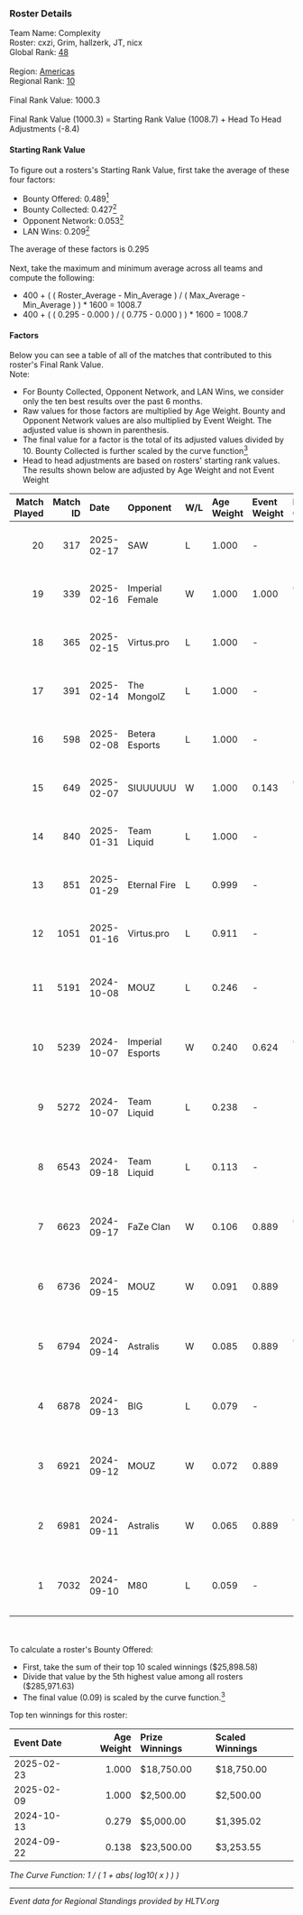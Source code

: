 ### Roster Details<br />
Team Name: Complexity<br />
Roster: cxzi, Grim, hallzerk, JT, nicx<br />
Global Rank: [48](../../standings_global_2025_02_28.md)<br />
<br />
Region: [Americas]( ../../standings_americas_2025_02_28.md)<br />
Regional Rank: [10]( ../../standings_americas_2025_02_28.md)<br />
<br />
Final Rank Value:  1000.3<br />
<br />
Final Rank Value (1000.3) = Starting Rank Value (1008.7) + Head To Head Adjustments (-8.4)<br />

#### Starting Rank Value<br />
To figure out a rosters's Starting Rank Value, first take the average of these four factors:<br />
- Bounty Offered: 0.489[<sup>1</sup>](#table2)
- Bounty Collected: 0.427[<sup>2</sup>](#table1)
- Opponent Network: 0.053[<sup>2</sup>](#table1)
- LAN Wins: 0.209[<sup>2</sup>](#table1)

The average of these factors is 0.295<br />
<br />
Next, take the maximum and minimum average across all teams and compute the following:<br />
- 400 + ( ( Roster_Average - Min_Average ) / ( Max_Average - Min_Average ) ) * 1600 = 1008.7
- 400 + ( ( 0.295 - 0.000 ) / ( 0.775 - 0.000 ) ) * 1600 = 1008.7


#### Factors<br />
Below you can see a table of all of the matches that contributed to this roster's Final Rank Value.<br />
Note:<br />

- For Bounty Collected, Opponent Network, and LAN Wins, we consider only the ten best results over the past 6 months.
- Raw values for those factors are multiplied by Age Weight. Bounty and Opponent Network values are also multiplied by Event Weight. The adjusted value is shown in parenthesis.
- The final value for a factor is the total of its adjusted values divided by 10. Bounty Collected is further scaled by the curve function[<sup>3</sup>](#curveFunction)
- Head to head adjustments are based on rosters' starting rank values. The results shown below are adjusted by Age Weight and not Event Weight
<span id="table1"></span><br />


| Match Played | Match ID | Date       | Opponent         | W/L | Age Weight | Event Weight | Bounty Collected | Opponent Network | LAN Wins  | H2H Adj. | Roster                            |
| -: | -: | :- | :- | :- | :- | :- | :- | :- | :- | -: | :- |
|           20 |      317 | 2025-02-17 | SAW              | L   | 1.000      | -            | -                | -                | -         |    -4.90 | cxzi, Grim, hallzerk, JT, nicx    |
|           19 |      339 | 2025-02-16 | Imperial Female  | W   | 1.000      | 1.000        | 0.159 (0.159)    | 0.229 (0.229)    | 1 (1.000) |    17.44 | cxzi, Grim, hallzerk, JT, nicx    |
|           18 |      365 | 2025-02-15 | Virtus.pro       | L   | 1.000      | -            | -                | -                | -         |    -0.73 | cxzi, Grim, hallzerk, JT, nicx    |
|           17 |      391 | 2025-02-14 | The MongolZ      | L   | 1.000      | -            | -                | -                | -         |    -0.25 | cxzi, Grim, hallzerk, JT, nicx    |
|           16 |      598 | 2025-02-08 | Betera Esports   | L   | 1.000      | -            | -                | -                | -         |   -24.80 | cxzi, Grim, hallzerk, JT, nicx    |
|           15 |      649 | 2025-02-07 | SIUUUUUU         | W   | 1.000      | 0.143        | 0.000 (0.000)    | 0.000 (0.000)    | 0 (0.000) |     0.98 | cxzi, Grim, hallzerk, JT, nicx    |
|           14 |      840 | 2025-01-31 | Team Liquid      | L   | 1.000      | -            | -                | -                | -         |    -7.36 | cxzi, Grim, hallzerk, JT, nicx    |
|           13 |      851 | 2025-01-29 | Eternal Fire     | L   | 0.999      | -            | -                | -                | -         |    -0.22 | cxzi, Grim, hallzerk, JT, nicx    |
|           12 |     1051 | 2025-01-16 | Virtus.pro       | L   | 0.911      | -            | -                | -                | -         |    -0.77 | cxzi, Grim, hallzerk, JT, nicx    |
|           11 |     5191 | 2024-10-08 | MOUZ             | L   | 0.246      | -            | -                | -                | -         |    -0.04 | EliGE, floppy, Grim, hallzerk, JT |
|           10 |     5239 | 2024-10-07 | Imperial Esports | W   | 0.240      | 0.624        | 0.084 (0.013)    | 0.554 (0.083)    | 1 (0.240) |     2.92 | EliGE, floppy, Grim, hallzerk, JT |
|            9 |     5272 | 2024-10-07 | Team Liquid      | L   | 0.238      | -            | -                | -                | -         |    -1.59 | EliGE, floppy, Grim, hallzerk, JT |
|            8 |     6543 | 2024-09-18 | Team Liquid      | L   | 0.113      | -            | -                | -                | -         |    -0.77 | EliGE, floppy, Grim, hallzerk, JT |
|            7 |     6623 | 2024-09-17 | FaZe Clan        | W   | 0.106      | 0.889        | 0.467 (0.044)    | 0.420 (0.039)    | 1 (0.106) |     3.30 | EliGE, floppy, Grim, hallzerk, JT |
|            6 |     6736 | 2024-09-15 | MOUZ             | W   | 0.091      | 0.889        | 1.000 (0.081)    | 0.441 (0.036)    | 1 (0.091) |     2.85 | EliGE, floppy, Grim, hallzerk, JT |
|            5 |     6794 | 2024-09-14 | Astralis         | W   | 0.085      | 0.889        | 0.719 (0.054)    | 0.839 (0.063)    | 1 (0.085) |     2.66 | EliGE, floppy, Grim, hallzerk, JT |
|            4 |     6878 | 2024-09-13 | BIG              | L   | 0.079      | -            | -                | -                | -         |    -0.17 | EliGE, floppy, Grim, hallzerk, JT |
|            3 |     6921 | 2024-09-12 | MOUZ             | W   | 0.072      | 0.889        | 1.000 (0.064)    | 0.441 (0.028)    | 1 (0.072) |     2.27 | EliGE, floppy, Grim, hallzerk, JT |
|            2 |     6981 | 2024-09-11 | Astralis         | W   | 0.065      | 0.889        | 0.719 (0.042)    | 0.839 (0.049)    | 1 (0.065) |     2.04 | EliGE, floppy, Grim, hallzerk, JT |
|            1 |     7032 | 2024-09-10 | M80              | L   | 0.059      | -            | -                | -                | -         |    -1.28 | EliGE, floppy, Grim, hallzerk, JT |

<br />
<span id="table2"></span><br />
To calculate a roster's Bounty Offered:<br />

- First, take the sum of their top 10 scaled winnings ($25,898.58)
- Divide that value by the 5th highest value among all rosters ($285,971.63)
- The final value (0.09) is scaled by the curve function.[<sup>3</sup>](#curveFunction)

Top ten winnings for this roster:<br />

| Event Date | Age Weight | Prize Winnings | Scaled Winnings |
| :- | -: | :- | :- |
| 2025-02-23 |      1.000 | $18,750.00     | $18,750.00      |
| 2025-02-09 |      1.000 | $2,500.00      | $2,500.00       |
| 2024-10-13 |      0.279 | $5,000.00      | $1,395.02       |
| 2024-09-22 |      0.138 | $23,500.00     | $3,253.55       |


<span id="curveFunction"></span>_The Curve Function: 1 / ( 1 + abs( log10( x ) ) )_<br />

---
_Event data for Regional Standings provided by HLTV.org_<br />
